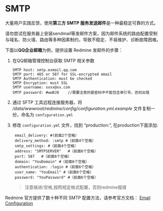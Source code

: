 # SMTP

大量用户实践反馈，使用**第三方 SMTP 服务发送邮件**是一种最稳定可靠的方式。  

请勿尝试在服务器上安装sendmail等发邮件方案，因为邮件系统的路由配置受制与域名、防火墙、路由等多种因素制约，导致不稳定、不易维护、诊断故障困难。

下面以**QQ企业邮箱**为例，提供设置 Redmine 发邮件的步骤：

1. 在QQ邮箱管理控制台获取 SMTP 相关参数
   ```
   SMTP host: smtp.exmail.qq.com
   SMTP port: 465 or 587 for SSL-encrypted email
   SMTP Authentication: must be checked
   SMTP Encryption: must SSL
   SMTP username: xxxx@xx.com
   SMTP password: #wwBJ8    //需要注意的是密码中不能包含单引号，否则出错
   ```
2. 通过 SFTP 工具远程连接服务器，将 */data/wwwroot/redmine/config/configuration.yml.example* 文件复制一份，命名为 `configuration.yml`  

3. 修改 `configuration.yml` 文件，找到 “production:”, 在production下面添加:  
   ```
    email_delivery: #(前面2个空格）
    delivery_method: :smtp #（前面4个空格）
    smtp_settings: #（前面4个空格）
    address: "SMTPSERVER"	#（前面6个空格）
    port: 587	#（前面6个空格）
    domain: "YouDomain"	#（前面6个空格）
    authentication: :login #（前面6个空格）
    user_name: "YouEmail" #（前面6个空格）
    password: "YouPassword" #（前面6个空格）
    ```
    > 注意缩进/空格,按照规定格式配置，否则redmine报错

Redmine 官方提供了数十种不同 SMTP 配置方法，请参考官方文档： [Email Configuration](https://www.redmine.org/projects/redmine/wiki/EmailConfiguration)